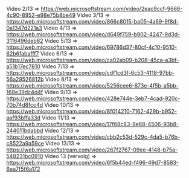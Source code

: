 Video 2/13 => https://web.microsoftstream.com/video/2eac9ccf-9666-4c90-8952-e98e75b8be49
Video 3/13 => https://web.microsoftstream.com/video/866c8015-ba05-4a69-9f8d-0a1347d221a3
Video 4/13 => https://web.microsoftstream.com/video/d649f759-b902-4247-9d3d-3116496deb82
Video 5/13 => https://web.microsoftstream.com/video/69786d37-80cf-4c10-9510-62b6fabafff7
Video 6/13 => https://web.microsoftstream.com/video/ca02ab09-b208-45ca-a3bf-a51b17ec7810
Video 7/13 => https://web.microsoftstream.com/video/cdf1cd3f-6c53-4118-97bb-56a29526812b
Video 8/13 => https://web.microsoftstream.com/video/5256cee6-873e-4f5b-a5bb-168e39dc4d4f
Video 9/13 => https://web.microsoftstream.com/video/428e744e-3eb7-4cad-920c-70b74d8fcc4d
Video 10/13 => https://web.microsoftstream.com/video/8f014210-7162-429b-b952-aaf93bffa33d
Video 11/13 => https://web.microsoftstream.com/video/17f68c83-8e68-4506-93b8-244011bdabbd
Video 12/13 => https://web.microsoftstream.com/video/cbb2c53d-529c-4da5-b76b-c8522a9a59ce
Video 13/13 => https://web.microsoftstream.com/video/267f2767-09ee-4148-b75a-548231bc0910
Video 13 (vervolg) => https://web.microsoftstream.com/video/6f5b44ed-f496-49d7-8583-6ea7f5f6a172